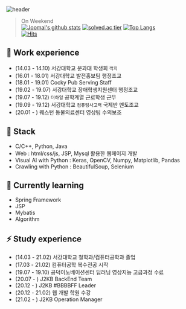 ![header](https://capsule-render.vercel.app/api?type=wave&color=FFAA28&height=300&section=header&text=Yelin%20Cho&fontSize=90)

> On Weekend  
[![Joomal's github stats](https://github-readme-stats.vercel.app/api?username=JooMal&show_icons=true&theme=gruvbox)](https://github.com/JooMal)
[![solved.ac tier](http://mazassumnida.wtf/api/generate_badge?boj=yl95yl)](https://solved.ac/yl95yl)
[![Top Langs](https://github-readme-stats.vercel.app/api/top-langs/?username=JooMal&layout=compact)](https://github.com/JooMal)  
[![Hits](https://hits.seeyoufarm.com/api/count/incr/badge.svg?url=https%3A%2F%2Fgithub.com%2FJooMal&count_bg=%23FFF49F&title_bg=%23FFD42C&icon=&icon_color=%23E7E7E7&title=VISIT&edge_flat=false)](https://hits.seeyoufarm.com)  

## 🔭 Work experience
- (14.03 - 14.10) 서강대학교 문과대 학생회 `깍지`
- (16.01 - 18.01) 서강대학교 발전홍보팀 행정조교
- (18.01 - 19.01) Cocky Pub Serving Staff
- (19.02 - 19.07) 서강대학교 장애학생지원센터 행정조교
- (19.07 - 19.12) `더하일` 공학계열 근로학생 근무
- (19.09 - 19.12) 서강대학교 `컴퓨팅사고력` 국제반 멘토조교
- (20.01 - ) 웨스턴 동물의료센터 영상팀 수의보조

## 🛒 Stack
- C/C++, Python, Java
- Web : html/css/js, JSP, Mysql 활용한 웹페이지 개발
- Visual AI with Python : Keras, OpenCV, Numpy, Matplotlib, Pandas
- Crawling with Python : BeautifulSoup, Selenium

## 🌱 Currently learning
- Spring Framework
- JSP
- Mybatis
- Algorithm

## ⚡ Study experience
- (14.03 - 21.02) 서강대학교 철학과/컴퓨터공학과 졸업
- (17.03 - 21.02) 컴퓨터공학 복수전공 시작
- (19.07 - 19.10) 공덕이노베이션센터 딥러닝 영상지능 고급과정 수료
- (20.07 - ) J2KB BackEnd Team
- (20.12 - ) J2KB #BBBBFF Leader
- (20.12 - 21.02) 웹 개발 학원 수강
- (21.02 - ) J2KB Operation Manager

